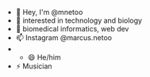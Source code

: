 - 👋 Hey, I'm @mnetoo
- 👀 interested in technology and biology
- 🌱 biomedical informatics, web dev
- 📫 Instagram @marcus.netoo
- - 😄 He/him
- ⚡ Musician
